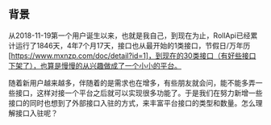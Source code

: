 ## 背景
从2018-11-19第一个用户诞生以来，也就是我自己，到现在为止，RollApi已经累计运行了1846天，4年7个月17天，接口也从最开始的1类接口，节假日/万年历[https://www.mxnzp.com/doc/detail?id=1]，到现在的30类接口（有好些接口下架了），也算是慢慢的从兴趣做成了​一个小小的平台。

随着新用户越来越多，伴随着的是需求也在增多，有些朋友就会问，能不能多弄一些接口，这样对接一个平台之后​就可以实现很多功能了。于是我们在努力新增一些接口的同时也想到了外部接口入驻的方式，来丰富平台接口的类型​和数量。
​怎么理解接口入驻呢？